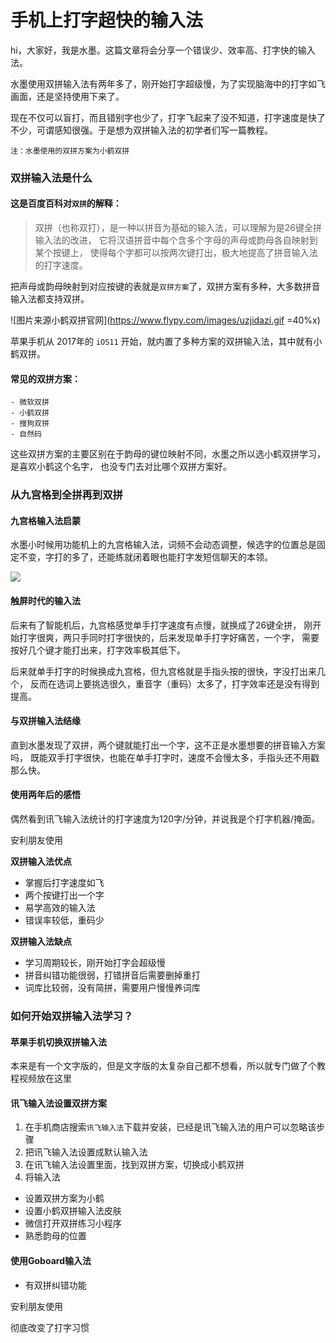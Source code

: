 # 手机上打字超快的输入法

hi，大家好，我是水墨。这篇文章将会分享一个错误少、效率高、打字快的输入法。

水墨使用双拼输入法有两年多了，刚开始打字超级慢，为了实现脑海中的打字如飞画面，还是坚持使用下来了。

现在不仅可以盲打，而且错别字也少了，打字飞起来了没不知道，打字速度是快了不少，可谓感知很强。于是想为双拼输入法的初学者们写一篇教程。

`注：水墨使用的双拼方案为小鹤双拼`

### 双拼输入法是什么

#### 这是百度百科对`双拼`的解释：

> 双拼（也称双打），是一种以拼音为基础的输入法，可以理解为是26键全拼输入法的改进， 它将汉语拼音中每个含多个字母的声母或韵母各自映射到某个按键上， 使得每个字都可以按两次键打出，极大地提高了拼音输入法的打字速度。

把声母或韵母映射到对应按键的表就是`双拼方案`了，双拼方案有多种，大多数拼音输入法都支持双拼。

!\[图片来源小鹤双拼官网]\(https://www.flypy.com/images/uzjidazi.gif =40%x)

苹果手机从 2017年的 `iOS11` 开始，就内置了多种方案的双拼输入法，其中就有小鹤双拼。

#### 常见的双拼方案：

```
- 微软双拼
- 小鹤双拼 
- 搜狗双拼  
- 自然码
```

这些双拼方案的主要区别在于韵母的键位映射不同，水墨之所以选小鹤双拼学习，是喜欢小鹤这个名字， 也没专门去对比哪个双拼方案好。

### 从九宫格到全拼再到双拼

#### 九宫格输入法启蒙

水墨小时候用功能机上的九宫格输入法，词频不会动态调整，候选字的位置总是固定不变，字打的多了，还能练就闭着眼也能打字发短信聊天的本领。

![](https://files.mdnice.com/user/17666/bda7858f-6bc8-482b-a34f-b2df237e50bf.png)

#### 触屏时代的输入法

后来有了智能机后，九宫格感觉单手打字速度有点慢，就换成了26键全拼， 刚开始打字很爽，两只手同时打字很快的，后来发现单手打字好痛苦，一个字， 需要按好几个键才能打出来，打字效率极其低下。

后来就单手打字的时候换成九宫格，但九宫格就是手指头按的很快，字没打出来几个， 反而在选词上要挑选很久，重音字（重码）太多了，打字效率还是没有得到提高。

#### 与双拼输入法结缘

直到水墨发现了双拼，两个键就能打出一个字，这不正是水墨想要的拼音输入方案吗， 既能双手打字很快，也能在单手打字时，速度不会慢太多，手指头还不用戳那么快。

#### 使用两年后的感悟

偶然看到讯飞输入法统计的打字速度为120字/分钟，并说我是个打字机器/掩面。

安利朋友使用

**双拼输入法优点**

* 掌握后打字速度如飞
* 两个按键打出一个字
* 易学高效的输入法
* 错误率较低，重码少

**双拼输入法缺点**

* 学习周期较长，刚开始打字会超级慢
* 拼音纠错功能很弱，打错拼音后需要删掉重打
* 词库比较弱，没有简拼，需要用户慢慢养词库

### 如何开始双拼输入法学习？

#### 苹果手机切换双拼输入法

本来是有一个文字版的，但是文字版的太复杂自己都不想看，所以就专门做了个教程视频放在这里

#### 讯飞输入法设置双拼方案

1. 在手机商店搜索`讯飞输入法`下载并安装，已经是讯飞输入法的用户可以忽略该步骤
2. 把讯飞输入法设置成默认输入法
3. 在讯飞输入法设置里面，找到双拼方案，切换成小鹤双拼
4. 将输入法

* 设置双拼方案为小鹤
* 设置小鹤双拼输入法皮肤
* 微信打开双拼练习小程序
* 熟悉韵母的位置

#### 使用Goboard输入法

* 有双拼纠错功能

安利朋友使用

彻底改变了打字习惯
